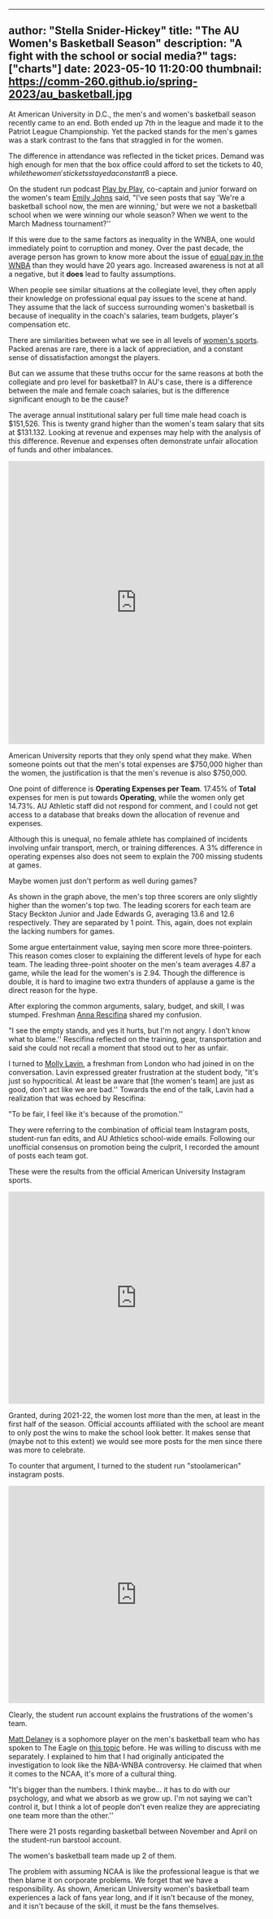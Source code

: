 
---
author: "Stella Snider-Hickey"
title: "The AU Women's Basketball Season"
description: "A fight with the school or social media?"
tags: ["charts"]
date: 2023-05-10 11:20:00
thumbnail: https://comm-260.github.io/spring-2023/au_basketball.jpg
---


At American University in D.C., the men's and women's basketball season recently came to an end. Both ended up 7th in the league and made it to the Patriot League Championship. Yet the packed stands for the men's games was a stark contrast to the fans that straggled in for the women. 

The difference in attendance was reflected in the ticket prices. Demand was high enough for men that the box office could afford to set the tickets to 40$, while the women's tickets stayed a constant 8$ a piece. 

On the student run podcast [Play by Play](https://www.theeagleonline.com/article/2023/03/play-by-play-episode-2-basketball-with-emily-johns-and-kayla-henning), co-captain and junior forward on the women's team [Emily Johns](https://aueagles.com/sports/womens-basketball/roster/emily-johns/5776) said, "I've seen posts that say 'We're a basketball school now, the men are winning,' but were we not a basketball school when we were winning our whole season? When we went to the March Madness tournament?''

If this were due to the same factors as inequality in the WNBA, one would immediately point to corruption and money. Over the past decade, the average person has grown to know more about the issue of [equal pay in the WNBA](https://www.washingtonpost.com/sports/2022/03/25/wnba-overseas-brittney-griner-pay/) than they would have 20 years ago. Increased awareness is not at all a negative, but it **does** lead to faulty assumptions.

When people see similar situations at the collegiate level, they often apply their knowledge on professional equal pay issues to the scene at hand. They assume that the lack of success surrounding women's basketball is because of inequality in the coach's salaries, team budgets, player's compensation etc. 

There are similarities between what we see in all levels of [women's sports](https://www.washingtonpost.com/opinions/womens-sports-coverage-lacking/2011/06/10/AGk2kLPH_story.html). Packed arenas are rare, there is a lack of appreciation, and a constant sense of dissatisfaction amongst the players. 

But can we assume that these truths occur for the same reasons at both the collegiate and pro level for basketball? In AU's case, there is a difference between the male and female coach salaries, but is the difference significant enough to be the cause?

The average annual institutional salary per full time male head coach is $151,526. This is twenty grand higher than the women's team salary that sits at $131.132. Looking at revenue and expenses may help with the analysis of this difference. Revenue and expenses often demonstrate unfair allocation of funds and other imbalances.

<iframe title="Revenue and Expenses" aria-label="Table" id="datawrapper-chart-ong4m" src="https://datawrapper.dwcdn.net/ong4m/1/" scrolling="no" frameborder="0" style="width: 0; min-width: 100% !important; border: none;" height="556" data-external="1"></iframe><script type="text/javascript">!function(){"use strict";window.addEventListener("message",(function(a){if(void 0!==a.data["datawrapper-height"]){var e=document.querySelectorAll("iframe");for(var t in a.data["datawrapper-height"])for(var r=0;r<e.length;r++)if(e[r].contentWindow===a.source){var i=a.data["datawrapper-height"][t]+"px";e[r].style.height=i}}}))}();</script>

American University reports that they only spend what they make. When someone points out that the men's total expenses are $750,000 higher than the women, the justification is that the men's revenue is also $750,000. 

One point of difference is **Operating Expenses per Team**. 17.45% of **Total** expenses for men is put towards **Operating**, while the women only get 14.73%. AU Athletic staff did not respond for comment, and I could not get access to a database that breaks down the allocation of revenue and expenses.

Although this is unequal, no female athlete has complained of incidents involving unfair transport, merch, or training differences. A 3% difference in operating expenses also does not seem to explain the 700 missing students at games.

Maybe women just don't perform as well during games?

<div class="flourish-embed flourish-scatter" data-src="visualisation/13584295"><script src="https://public.flourish.studio/resources/embed.js"></script></div>

As shown in the graph above, the men's top three scorers are only slightly higher than the women's top two. The leading scorers for each team are Stacy Beckton Junior and Jade Edwards G, averaging 13.6 and 12.6 respectively. They are separated by 1 point. This, again, does not explain the lacking numbers for games.

Some argue entertainment value, saying men score more three-pointers. This reason comes closer to explaining the different levels of hype for each team. The leading three-point shooter on the men's team averages 4.87 a game, while the lead for the women's is 2.94. Though the difference is double, it is hard to imagine two extra thunders of applause a game is the direct reason for the hype.

After exploring the common arguments, salary, budget, and skill, I was stumped. Freshman [Anna Rescifina](https://aueagles.com/sports/womens-basketball/roster/anna-rescifina/5986) shared my confusion. 

"I see the empty stands, and yes it hurts, but I'm not angry. I don't know what to blame.'' Rescifina reflected on the training, gear, transportation and said she could not recall a moment that stood out to her as unfair.

I turned to [Molly Lavin](https://aueagles.com/sports/womens-basketball/roster/molly-lavin/5990), a freshman from London who had joined in on the conversation. Lavin expressed greater frustration at the student body, "It's just so hypocritical. At least be aware that [the women's team] are just as good, don't act like we are bad.'' Towards the end of the talk, Lavin had a realization that was echoed by Rescifina:

"To be fair, I feel like it's because of the promotion.''

They were referring to the combination of official team Instagram posts, student-run fan edits, and AU Athletics school-wide emails. Following our unofficial consensus on promotion being the culprit, I recorded the amount of posts each team got.

These were the results from the official American University Instagram sports.

<iframe title="Official Social Media Promotion- Monthly Ratios" aria-label="Multiple Pies" id="datawrapper-chart-Dk8bw" src="https://datawrapper.dwcdn.net/Dk8bw/2/" scrolling="no" frameborder="0" style="width: 0; min-width: 100% !important; border: none;" height="417" data-external="1"></iframe><script type="text/javascript">!function(){"use strict";window.addEventListener("message",(function(a){if(void 0!==a.data["datawrapper-height"]){var e=document.querySelectorAll("iframe");for(var t in a.data["datawrapper-height"])for(var r=0;r<e.length;r++)if(e[r].contentWindow===a.source){var i=a.data["datawrapper-height"][t]+"px";e[r].style.height=i}}}))}();
</script>

Granted, during 2021-22, the women lost more than the men, at least in the first half of the season. Official accounts affiliated with the school are meant to only post the wins to make the school look better. It makes sense that (maybe not to this extent) we would see more posts for the men since there was more to celebrate.

To counter that argument, I turned to the student run "stoolamerican" instagram posts.

<iframe title="Student Online Support- Monthly Ratios" aria-label="Multiple Pies" id="datawrapper-chart-dAFqi" src="https://datawrapper.dwcdn.net/dAFqi/1/" scrolling="no" frameborder="0" style="width: 0; min-width: 100% !important; border: none;" height="427" data-external="1"></iframe><script type="text/javascript">!function(){"use strict";window.addEventListener("message",(function(a){if(void 0!==a.data["datawrapper-height"]){var e=document.querySelectorAll("iframe");for(var t in a.data["datawrapper-height"])for(var r=0;r<e.length;r++)if(e[r].contentWindow===a.source){var i=a.data["datawrapper-height"][t]+"px";e[r].style.height=i}}}))}();
</script>

Clearly, the student run account explains the frustrations of the women's team. 

[Matt Delaney](https://aueagles.com/sports/mens-basketball/roster/matt-delaney/6044) is a sophomore player on the men's basketball team who has spoken to The Eagle on [this topic](https://www.theeagleonline.com/article/2023/03/with-mens-basketball-in-the-spotlight-this-season-fans-and-community-express-hope-for-increased-attention-to-womens-basketball) before. He was willing to discuss with me separately. I explained to him that I had originally anticipated the investigation to look like the NBA-WNBA controversy. He claimed that when it comes to the NCAA, it's more of a cultural thing.

"It's bigger than the numbers. I think maybe... it has to do with our psychology, and what we absorb as we grow up. I'm not saying we can't control it, but I think a lot of people don't even realize they are appreciating one team more than the other.''

There were 21 posts regarding basketball between November and April on the student-run barstool account. 

The women's basketball team made up 2 of them. 

The problem with assuming NCAA is like the professional league is that we then blame it on corporate problems. We forget that we have a responsibility. As shown, American University women's basketball team experiences a lack of fans year long, and if it isn't because of the money, and it isn't because of the skill, it must be the fans themselves.



